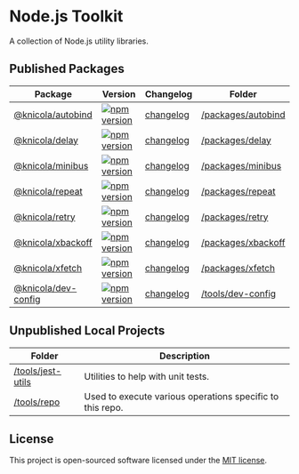 # Node.js Toolkit

A collection of Node.js utility libraries.

<!-- GENERATED PROJECT SUMMARY START -->

## Published Packages

<!-- the table below was generated using the ./tools/repo script -->

| Package | Version | Changelog | Folder |
| ------- | ------- | --------- | ------ |
| [@knicola/autobind](https://www.npmjs.com/package/@knicola/autobind) | [![npm version](https://badge.fury.io/js/%40knicola%2Fautobind.svg)](https://badge.fury.io/js/%40knicola%2Fautobind) | [changelog](./packages/autobind/CHANGELOG.md) | [/packages/autobind](./packages/autobind/) |
| [@knicola/delay](https://www.npmjs.com/package/@knicola/delay) | [![npm version](https://badge.fury.io/js/%40knicola%2Fdelay.svg)](https://badge.fury.io/js/%40knicola%2Fdelay) | [changelog](./packages/delay/CHANGELOG.md) | [/packages/delay](./packages/delay/) |
| [@knicola/minibus](https://www.npmjs.com/package/@knicola/minibus) | [![npm version](https://badge.fury.io/js/%40knicola%2Fminibus.svg)](https://badge.fury.io/js/%40knicola%2Fminibus) | [changelog](./packages/minibus/CHANGELOG.md) | [/packages/minibus](./packages/minibus/) |
| [@knicola/repeat](https://www.npmjs.com/package/@knicola/repeat) | [![npm version](https://badge.fury.io/js/%40knicola%2Frepeat.svg)](https://badge.fury.io/js/%40knicola%2Frepeat) | [changelog](./packages/repeat/CHANGELOG.md) | [/packages/repeat](./packages/repeat/) |
| [@knicola/retry](https://www.npmjs.com/package/@knicola/retry) | [![npm version](https://badge.fury.io/js/%40knicola%2Fretry.svg)](https://badge.fury.io/js/%40knicola%2Fretry) | [changelog](./packages/retry/CHANGELOG.md) | [/packages/retry](./packages/retry/) |
| [@knicola/xbackoff](https://www.npmjs.com/package/@knicola/xbackoff) | [![npm version](https://badge.fury.io/js/%40knicola%2Fxbackoff.svg)](https://badge.fury.io/js/%40knicola%2Fxbackoff) | [changelog](./packages/xbackoff/CHANGELOG.md) | [/packages/xbackoff](./packages/xbackoff/) |
| [@knicola/xfetch](https://www.npmjs.com/package/@knicola/xfetch) | [![npm version](https://badge.fury.io/js/%40knicola%2Fxfetch.svg)](https://badge.fury.io/js/%40knicola%2Fxfetch) | [changelog](./packages/xfetch/CHANGELOG.md) | [/packages/xfetch](./packages/xfetch/) |
| [@knicola/dev-config](https://www.npmjs.com/package/@knicola/dev-config) | [![npm version](https://badge.fury.io/js/%40knicola%2Fdev-config.svg)](https://badge.fury.io/js/%40knicola%2Fdev-config) | [changelog](./tools/dev-config/CHANGELOG.md) | [/tools/dev-config](./tools/dev-config/) |


## Unpublished Local Projects

<!-- the table below was generated using the ./tools/repo script -->

| Folder | Description |
| ------ | -----------|
| [/tools/jest-utils](./tools/jest-utils/) | Utilities to help with unit tests. |
| [/tools/repo](./tools/repo/) | Used to execute various operations specific to this repo. |
<!-- GENERATED PROJECT SUMMARY END -->

## License

This project is open-sourced software licensed under the [MIT license](./LICENSE).
